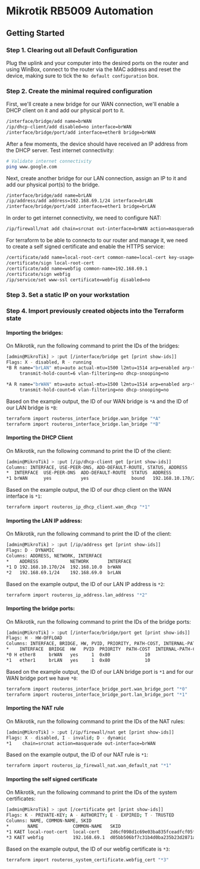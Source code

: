 # Mikrotik RB5009 Automation

## Getting Started

### Step 1. Clearing out all Default Configuration

Plug the uplink and your computer into the desired ports on the router and using WinBox, connect to the router via the MAC address and reset the device, making sure to tick the `No default configuration` box.

### Step 2. Create the minimal required configuration

First, we'll create a new bridge for our WAN connection, we'll enable a DHCP client on it and add our physical port to it.

```bash
/interface/bridge/add name=brWAN
/ip/dhcp-client/add disabled=no interface=brWAN
/interface/bridge/port/add interface=ether8 bridge=brWAN
```

After a few moments, the device should have received an IP address from the DHCP server. Test internet connectivity:

```bash
# Validate internet connectivity
ping www.google.com
```

Next, create another bridge for our LAN connection, assign an IP to it and add our physical port(s) to the bridge.

```bash
/interface/bridge/add name=brLAN
/ip/address/add address=192.168.69.1/24 interface=brLAN
/interface/bridge/port/add interface=ether1 bridge=brLAN
```

In order to get internet connectivity, we need to configure NAT:

```bash
/ip/firewall/nat add chain=srcnat out-interface=brWAN action=masquerade
```

For terraform to be able to connecto to our router and manage it, we need to create a self signed certificate and enable the HTTPS service:

```bash
/certificate/add name=local-root-cert common-name=local-cert key-usage=key-cert-sign,crl-sign
/certificate/sign local-root-cert
/certificate/add name=webfig common-name=192.168.69.1
/certificate/sign webfig
/ip/service/set www-ssl certificate=webfig disabled=no
```

### Step 3. Set a static IP on your workstation

### Step 4. Import previously created objects into the Terraform state

#### Importing the bridges:

On Mikrotik, run the following command to print the IDs of the bridges:

```bash
[admin@MikroTik] > :put [/interface/bridge get [print show-ids]]
Flags: X - disabled, R - running 
*B R name="brLAN" mtu=auto actual-mtu=1500 l2mtu=1514 arp=enabled arp-timeout=auto mac-address=48:A9:8A:BD:AB:D4 protocol-mode=rstp fast-forward=yes igmp-snooping=no auto-mac=yes ageing-time=5m priority=0x8000 max-message-age=20s forward-delay=15s 
     transmit-hold-count=6 vlan-filtering=no dhcp-snooping=no 

*A R name="brWAN" mtu=auto actual-mtu=1500 l2mtu=1514 arp=enabled arp-timeout=auto mac-address=48:A9:8A:BD:AB:DB protocol-mode=rstp fast-forward=yes igmp-snooping=no auto-mac=yes ageing-time=5m priority=0x8000 max-message-age=20s forward-delay=15s 
     transmit-hold-count=6 vlan-filtering=no dhcp-snooping=no 
```

Based on the example output, the ID of our WAN bridge is `*A` and the ID of our LAN bridge is `*B`:

```bash
terraform import routeros_interface_bridge.wan_bridge "*A"
terraform import routeros_interface_bridge.lan_bridge "*B"
```

#### Importing the DHCP Client

On Mikrotik, run the following command to print the ID of the client:

```bash
[admin@MikroTik] > :put [/ip/dhcp-client get [print show-ids]]
Columns: INTERFACE, USE-PEER-DNS, ADD-DEFAULT-ROUTE, STATUS, ADDRESS
*  INTERFACE  USE-PEER-DNS  ADD-DEFAULT-ROUTE  STATUS  ADDRESS
*1 brWAN      yes           yes                bound   192.168.10.170/24
```

Based on the example output, the ID of our dhcp client on the WAN interface is `*1`:

```bash
terraform import routeros_ip_dhcp_client.wan_dhcp "*1"
```

#### Importing the LAN IP address:

On Mikrotik, run the following command to print the ID of the client:

```bash
[admin@MikroTik] > :put [/ip/address get [print show-ids]]
Flags: D - DYNAMIC
Columns: ADDRESS, NETWORK, INTERFACE
*    ADDRESS            NETWORK       INTERFACE
*1 D 192.168.10.170/24  192.168.10.0  brWAN
*2   192.168.69.1/24    192.168.69.0  brLAN
```

Based on the example output, the ID of our LAN IP address is `*2`:

```bash
terraform import routeros_ip_address.lan_address "*2"
```

#### Importing the bridge ports:

On Mikrotik, run the following command to print the IDs of the bridge ports:

```bash
[admin@MikroTik] > :put [/interface/bridge/port get [print show-ids]]
Flags: H - HW-OFFLOAD
Columns: INTERFACE, BRIDGE, HW, PVID, PRIORITY, PATH-COST, INTERNAL-PATH-COST, HORIZON
*    INTERFACE  BRIDGE  HW   PVID  PRIORITY  PATH-COST  INTERNAL-PATH-COST  HORIZON
*0 H ether8     brWAN   yes     1  0x80             10                  10  none   
*1   ether1     brLAN   yes     1  0x80             10                  10  none  
```

Based on the example output, the ID of our LAN bridge port is `*1` and for our WAN bridge port we have `*0`:

```bash
terraform import routeros_interface_bridge_port.wan_bridge_port "*0"
terraform import routeros_interface_bridge_port.lan_bridge_port "*1"
```

#### Importing the NAT rule

On Mikrotik, run the following command to print the IDs of the NAT rules:

```bash
[admin@MikroTik] > :put [/ip/firewall/nat get [print show-ids]]
Flags: X - disabled, I - invalid; D - dynamic 
*1    chain=srcnat action=masquerade out-interface=brWAN 
```

Based on the example output, the ID of our NAT rule is `*1`:

```bash
terraform import routeros_ip_firewall_nat.wan_default_nat "*1"
```

#### Importing the self signed certificate

On Mikrotik, run the following command to print the IDs of the system certificates:

```bash
[admin@MikroTik] > :put [/certificate get [print show-ids]]
Flags: K - PRIVATE-KEY; A - AUTHORITY; E - EXPIRED; T - TRUSTED
Columns: NAME, COMMON-NAME, SKID
*       NAME             COMMON-NAME   SKID
*1 KAET local-root-cert  local-cert    2d6cf098d1c69e03ba835fceadfcf05f5200c562
*3 KAET webfig           192.168.69.1  d05bb506bf7c31b4d0ba235b23d2871a6e72ce74
```

Based on the example output, the ID of our webfig certificate is `*3`:

```bash
terraform import routeros_system_certificate.webfig_cert "*3"
```
